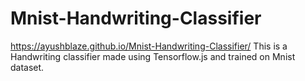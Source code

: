 # Mnist-Handwriting-Classifier
https://ayushblaze.github.io/Mnist-Handwriting-Classifier/
This is a Handwriting classifier made using Tensorflow.js and trained on Mnist dataset.
